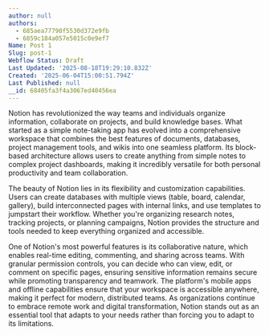 ```yaml
---
author: null
authors:
  - 685aea77790f5530d372e9fb
  - 6859c184a057e5015c0e9ef7
Name: Post 1
Slug: post-1
Webflow Status: Draft
Last Updated: '2025-08-18T19:29:10.832Z'
Created: '2025-06-04T15:00:51.794Z'
Last Published: null
__id: 68405fa3f4a3067ed40456ea
---
```

<p id="">Notion has revolutionized the way teams and individuals organize information, collaborate on projects, and build knowledge bases. What started as a simple note-taking app has evolved into a comprehensive workspace that combines the best features of documents, databases, project management tools, and wikis into one seamless platform. Its block-based architecture allows users to create anything from simple notes to complex project dashboards, making it incredibly versatile for both personal productivity and team collaboration.</p><p id="">The beauty of Notion lies in its flexibility and customization capabilities. Users can create databases with multiple views (table, board, calendar, gallery), build interconnected pages with internal links, and use templates to jumpstart their workflow. Whether you're organizing research notes, tracking projects, or planning campaigns, Notion provides the structure and tools needed to keep everything organized and accessible.</p><p id="">One of Notion's most powerful features is its collaborative nature, which enables real-time editing, commenting, and sharing across teams. With granular permission controls, you can decide who can view, edit, or comment on specific pages, ensuring sensitive information remains secure while promoting transparency and teamwork. The platform's mobile apps and offline capabilities ensure that your workspace is accessible anywhere, making it perfect for modern, distributed teams. As organizations continue to embrace remote work and digital transformation, Notion stands out as an essential tool that adapts to your needs rather than forcing you to adapt to its limitations.</p>
